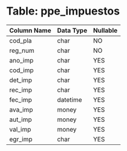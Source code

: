 # Table: ppe_impuestos

| Column Name | Data Type | Nullable |
|-------------|-----------|----------|
| cod_pla | char | NO |
| reg_num | char | NO |
| ano_imp | char | YES |
| cod_imp | char | YES |
| det_imp | char | YES |
| rec_imp | char | YES |
| fec_imp | datetime | YES |
| ava_imp | money | YES |
| aut_imp | money | YES |
| val_imp | money | YES |
| egr_imp | char | YES |
